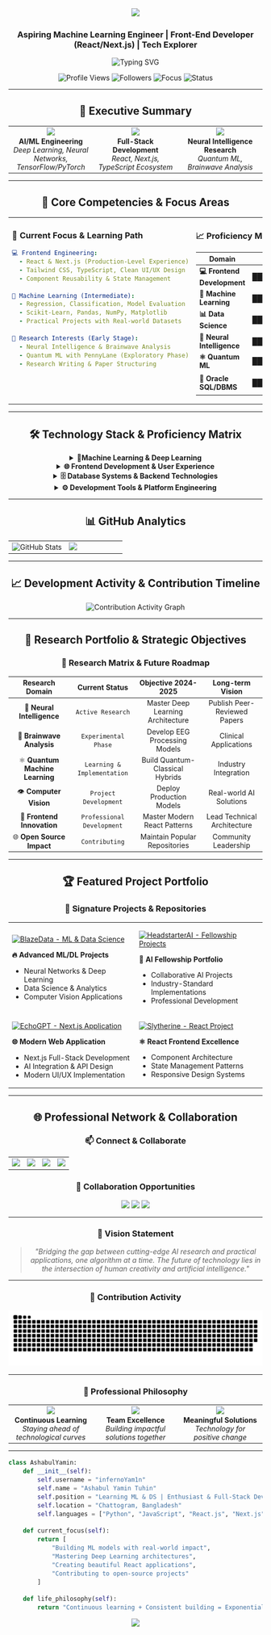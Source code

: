 <div align="center">

<div align="center">

<img src="https://capsule-render.vercel.app/api?type=waving&color=0:667eea,100:764ba2&height=120&section=header&text=Ashabul%20Yamin%20Tuhin&fontSize=40&fontColor=ffffff&animation=twinkling&fontAlignY=35" />

</div>

<div align="center">
<h3 align="center">Aspiring Machine Learning Engineer | Front-End Developer (React/Next.js) | Tech Explorer</h3>
<!-- Professional Title with Advanced Animations -->
<div align="center">
  <img src="https://readme-typing-svg.herokuapp.com?font=Fira+Code&weight=600&size=28&pause=1000&color=00D9FF&center=true&vCenter=true&width=600&lines=React+%7C+Next.js+Frontend+Developer;DL+%7C+ML+Projects+in+Progress;DBMS+with+Oracle+SQL+%7C+Open+Source+Enthusiast;Neural+Intelligence+Researcher" alt="Typing SVG" />
</div>

<!-- Enhanced Profile Metrics -->
<p align="center">
  <img src="https://komarev.com/ghpvc/?username=infernoYam1n&color=brightgreen&style=for-the-badge&label=PROFILE+VIEWS" alt="Profile Views" />
  <img src="https://img.shields.io/github/followers/infernoYam1n?style=for-the-badge&color=blue&label=FOLLOWERS" alt="Followers" />
  <img src="https://img.shields.io/badge/FOCUS-Machine%20Learning%20%26%20AI-brightgreen?style=for-the-badge&logo=tensorflow&logoColor=white" alt="Focus" />
  <img src="https://img.shields.io/badge/STATUS-Open%20to%20Opportunities-success?style=for-the-badge&logo=checkmarx&logoColor=white" alt="Status" />
</p>

</div>

---

## 🎯 **Executive Summary**

<div align="center">
<table>
<tr>
<td width="33%" align="center">
<img src="https://img.shields.io/badge/🧠-Machine%20Learning-FF6B6B?style=for-the-badge&logoColor=white" />
<br><strong>AI/ML Engineering</strong>
<br><em>Deep Learning, Neural Networks, TensorFlow/PyTorch</em>
</td>
<td width="33%" align="center">
<img src="https://img.shields.io/badge/⚛️-Frontend%20Development-4ECDC4?style=for-the-badge&logoColor=white" />
<br><strong>Full-Stack Development</strong>
<br><em>React, Next.js, TypeScript Ecosystem</em>
</td>
<td width="33%" align="center">
<img src="https://img.shields.io/badge/🔬-Research-45B7D1?style=for-the-badge&logoColor=white" />
<br><strong>Neural Intelligence Research</strong>
<br><em>Quantum ML, Brainwave Analysis</em>
</td>
</tr>
</table>
</div>

---

## 🚀 **Core Competencies & Focus Areas**

<table>
<tr>
<td width="50%" valign="top">

### 🎯 **Current Focus & Learning Path**

```yaml
💻 Frontend Engineering:
  - React & Next.js (Production-Level Experience)
  - Tailwind CSS, TypeScript, Clean UI/UX Design
  - Component Reusability & State Management

🧠 Machine Learning (Intermediate):
  - Regression, Classification, Model Evaluation
  - Scikit-Learn, Pandas, NumPy, Matplotlib
  - Practical Projects with Real-world Datasets

🔬 Research Interests (Early Stage):
  - Neural Intelligence & Brainwave Analysis
  - Quantum ML with PennyLane (Exploratory Phase)
  - Research Writing & Paper Structuring
```

</td>
<td width="50%" valign="top">

### 📈 **Proficiency Matrix**

| Domain                      | Level      | Status               |
| --------------------------- | ---------- | -------------------- |
| **💻 Frontend Development** | ██████████ | ✅ Professional       |
| **🤖 Machine Learning**     | ███████░░░ | 📈 Growing           |
| **📊 Data Science**         | ██████▇░░░ | 📈 Practical Level   |
| **🔬 Neural Intelligence**  | ████░░░░░░ | 🧪 Research Phase    |
| **⚛️ Quantum ML**           | ███░░░░░░░ | 🧪 Learning Phase    |
| **📔 Oracle SQL/DBMS**      | ██████░░░░ | 🛠️ Usage Experience |

</td>
</tr>
</table>

---

## 🛠️ **Technology Stack & Proficiency Matrix**

<details>
<summary><b>🧠Machine Learning & Deep Learning</b></summary>
<br>

**Core Frameworks & Libraries**
<p>
<img src="https://img.shields.io/badge/Python-3776AB?style=for-the-badge&logo=python&logoColor=white" />
<img src="https://img.shields.io/badge/TensorFlow-FF6F00?style=for-the-badge&logo=TensorFlow&logoColor=white" />
<img src="https://img.shields.io/badge/PyTorch-EE4C2C?style=for-the-badge&logo=pytorch&logoColor=white" />
<img src="https://img.shields.io/badge/Scikit--Learn-F7931E?style=for-the-badge&logo=scikit-learn&logoColor=white" />
<img src="https://img.shields.io/badge/OpenCV-27338e?style=for-the-badge&logo=OpenCV&logoColor=white" />
</p>

**Data Science & Analytics**
<p>
<img src="https://img.shields.io/badge/Pandas-150458?style=for-the-badge&logo=pandas&logoColor=white" />
<img src="https://img.shields.io/badge/NumPy-013243?style=for-the-badge&logo=numpy&logoColor=white" />
<img src="https://img.shields.io/badge/Matplotlib-11557c?style=for-the-badge&logo=python&logoColor=white" />
<img src="https://img.shields.io/badge/Seaborn-388e3c?style=for-the-badge&logo=python&logoColor=white" />
<img src="https://img.shields.io/badge/Plotly-3F4F75?style=for-the-badge&logo=plotly&logoColor=white" />
</p>

**Development Environment**
<p>
<img src="https://img.shields.io/badge/Jupyter-F37626?style=for-the-badge&logo=Jupyter&logoColor=white" />
<img src="https://img.shields.io/badge/Google_Colab-F9AB00?style=for-the-badge&logo=google-colab&logoColor=white" />
<img src="https://img.shields.io/badge/Anaconda-44A833?style=for-the-badge&logo=anaconda&logoColor=white" />
</p>

</details>

<details>
<summary><b>🌐 Frontend Development & User Experience</b></summary>
<br>

**Modern JavaScript Ecosystem**
<p>
<img src="https://img.shields.io/badge/React-20232A?style=for-the-badge&logo=react&logoColor=61DAFB" />
<img src="https://img.shields.io/badge/Next.js-000000?style=for-the-badge&logo=next.js&logoColor=white" />
<img src="https://img.shields.io/badge/TypeScript-007ACC?style=for-the-badge&logo=typescript&logoColor=white" />
<img src="https://img.shields.io/badge/JavaScript-F7DF1E?style=for-the-badge&logo=javascript&logoColor=black" />
</p>

**Styling & UI Frameworks**
<p>
<img src="https://img.shields.io/badge/TailwindCSS-38B2AC?style=for-the-badge&logo=tailwind-css&logoColor=white" />
<img src="https://img.shields.io/badge/CSS3-1572B6?style=for-the-badge&logo=css3&logoColor=white" />
<img src="https://img.shields.io/badge/HTML5-E34F26?style=for-the-badge&logo=html5&logoColor=white" />
<img src="https://img.shields.io/badge/Sass-CC6699?style=for-the-badge&logo=sass&logoColor=white" />
</p>

</details>

<details>
<summary><b>🗄️ Database Systems & Backend Technologies</b></summary>
<br>

**Database Management**
<p>
<img src="https://img.shields.io/badge/Oracle-F80000?style=for-the-badge&logo=oracle&logoColor=white" />
<img src="https://img.shields.io/badge/PostgreSQL-316192?style=for-the-badge&logo=postgresql&logoColor=white" />

</p>

**Backend & Runtime**
<p>
<img src="https://img.shields.io/badge/Node.js-43853D?style=for-the-badge&logo=node.js&logoColor=white" />
<img src="https://img.shields.io/badge/Express.js-404D59?style=for-the-badge&logo=express&logoColor=white" />
</p>

</details>

<details>
<summary><b>⚙️ Development Tools & Platform Engineering</b></summary>
<br>

**Version Control & Collaboration**
<p>
<img src="https://img.shields.io/badge/Git-F05032?style=for-the-badge&logo=git&logoColor=white" />
<img src="https://img.shields.io/badge/GitHub-100000?style=for-the-badge&logo=github&logoColor=white" />
<img src="https://img.shields.io/badge/GitLab-FCA326?style=for-the-badge&logo=gitlab&logoColor=white" />
</p>

**Development Environment**
<p>
<img src="https://img.shields.io/badge/VS_Code-007ACC?style=for-the-badge&logo=visual-studio-code&logoColor=white" />
<img src="https://img.shields.io/badge/PyCharm-000000?style=for-the-badge&logo=pycharm&logoColor=white" />
<img src="https://img.shields.io/badge/Vim-019733?style=for-the-badge&logo=vim&logoColor=white" />
</p>

**Cloud & Deployment**
<p>
<img src="https://img.shields.io/badge/Vercel-000000?style=for-the-badge&logo=vercel&logoColor=white" />
<img src="https://img.shields.io/badge/Netlify-00C7B7?style=for-the-badge&logo=netlify&logoColor=white" />
<img src="https://img.shields.io/badge/Docker-2496ED?style=for-the-badge&logo=docker&logoColor=white" />
</p>

</details>

---

## 📊 **GitHub Analytics**

<div align="center">
<table>
<tr>
<td width="50%">

<img src="https://github-readme-stats.vercel.app/api?username=infernoYam1n&show_icons=true&theme=tokyonight&hide_border=true&count_private=true" alt="GitHub Stats" />

</td>
<td width="50%">

  <img src="https://github-readme-stats.vercel.app/api/top-langs/?username=infernoYam1n&layout=compact&theme=radical&hide_border=true&langs_count=8" />

</td>
</tr>
</table>


</div>




---

## 📈 **Development Activity & Contribution Timeline**

<div align="center">
<img src="https://github-readme-activity-graph.vercel.app/graph?username=infernoYam1n&theme=tokyo-night&hide_border=true&area=true&custom_title=Annual%20Contribution%20Activity" alt="Contribution Activity Graph" />
</div>

---

## 🎯 **Research Portfolio & Strategic Objectives**

<div align="center">

### 🔬 **Research Matrix & Future Roadmap**

| **Research Domain** | **Current Status** | **Objective 2024-2025** | **Long-term Vision** |
|:---:|:---:|:---:|:---:|
| 🧠 **Neural Intelligence** | `Active Research` | Master Deep Learning Architecture | Publish Peer-Reviewed Papers |
| 🌊 **Brainwave Analysis** | `Experimental Phase` | Develop EEG Processing Models | Clinical Applications |
| ⚛️ **Quantum Machine Learning** | `Learning & Implementation` | Build Quantum-Classical Hybrids | Industry Integration |
| 👁️ **Computer Vision** | `Project Development` | Deploy Production Models | Real-world AI Solutions |
| 🚀 **Frontend Innovation** | `Professional Development` | Master Modern React Patterns | Lead Technical Architecture |
| 🌐 **Open Source Impact** | `Contributing` | Maintain Popular Repositories | Community Leadership |

</div>

---

## 🏆 **Featured Project Portfolio**

<div align="center">

### 🚀 **Signature Projects & Repositories**

<table>
<tr>
<td width="50%">

[![BlazeData - ML & Data Science](https://github-readme-stats.vercel.app/api/pin/?username=infernoYam1n&repo=BlazeData&theme=tokyonight&hide_border=true&show_owner=true&description_lines_count=3)](https://github.com/infernoYam1n/BlazeData)

**🔥 Advanced ML/DL Projects**
- Neural Networks & Deep Learning
- Data Science & Analytics
- Computer Vision Applications

</td>
<td width="50%">

[![HeadstarterAI - Fellowship Projects](https://github-readme-stats.vercel.app/api/pin/?username=infernoYam1n&repo=HeadstarterAI&theme=tokyonight&hide_border=true&show_owner=true&description_lines_count=3)](https://github.com/infernoYam1n/HeadstarterAI)

**🚀 AI Fellowship Portfolio**
- Collaborative AI Projects
- Industry-Standard Implementations
- Professional Development

</td>
</tr>
<tr>
<td width="50%">

[![EchoGPT - Next.js Application](https://github-readme-stats.vercel.app/api/pin/?username=infernoYam1n&repo=EchoGPT&theme=tokyonight&hide_border=true&show_owner=true&description_lines_count=3)](https://github.com/infernoYam1n/EchoGPT)

**🌐 Modern Web Application**
- Next.js Full-Stack Development
- AI Integration & API Design
- Modern UI/UX Implementation

</td>
<td width="50%">

[![Slytherine - React Project](https://github-readme-stats.vercel.app/api/pin/?username=infernoYam1n&repo=slytherine&theme=tokyonight&hide_border=true&show_owner=true&description_lines_count=3)](https://github.com/infernoYam1n/slytherine)

**⚛️ React Frontend Excellence**
- Component Architecture
- State Management Patterns
- Responsive Design Systems

</td>
</tr>
</table>

</div>

---

## 🌐 **Professional Network & Collaboration**

<div align="center">

### 📫 **Connect & Collaborate**

<table>
<tr>
<td align="center" width="25%">
<a href="https://www.linkedin.com/in/yamin401533/">
<img src="https://img.shields.io/badge/LinkedIn-0077B5?style=for-the-badge&logo=linkedin&logoColor=white" />

</a>
</td>
<td align="center" width="25%">
<a href="mailto:ashabulyamintuhin@gmail.com">
<img src="https://img.shields.io/badge/Gmail-D14836?style=for-the-badge&logo=gmail&logoColor=white" />

</a>
</td>
<td align="center" width="25%">
<a href="https://infernoYam1n.github.io/AshabulYamin/">
<img src="https://img.shields.io/badge/Portfolio-FF5722?style=for-the-badge&logo=firefox-browser&logoColor=white" />

</a>
</td>
<td align="center" width="25%">
<a href="#">
<img src="https://img.shields.io/badge/Discord-7289DA?style=for-the-badge&logo=discord&logoColor=white" />

</a>
</td>
</tr>
</table>

### 🤝 **Collaboration Opportunities**

<div align="center">
<img src="https://img.shields.io/badge/🚀-Open%20to%20Collaborations-success?style=for-the-badge&logoColor=white" />
<img src="https://img.shields.io/badge/💼-Available%20for%20Opportunities-blue?style=for-the-badge&logoColor=white" />
<img src="https://img.shields.io/badge/🎓-Mentorship%20Available-orange?style=for-the-badge&logoColor=white" />
</div>



</div>

---

<div align="center">

### 💫 **Vision Statement**

> *"Bridging the gap between cutting-edge AI research and practical applications, one algorithm at a time. The future of technology lies in the intersection of human creativity and artificial intelligence."*

---

### 🐍 **Contribution Activity**

<img src="https://raw.githubusercontent.com/platane/platane/output/github-contribution-grid-snake-dark.svg" alt="Contribution Snake Animation" />

---

### 🌟 **Professional Philosophy**

<table>
<tr>
<td align="center" width="33%">
<img src="https://img.shields.io/badge/💡-Innovation-FF6B6B?style=for-the-badge&logoColor=white" />
<br><strong>Continuous Learning</strong>
<br><em>Staying ahead of technological curves</em>
</td>
<td align="center" width="33%">
<img src="https://img.shields.io/badge/🤝-Collaboration-4ECDC4?style=for-the-badge&logoColor=white" />
<br><strong>Team Excellence</strong>
<br><em>Building impactful solutions together</em>
</td>
<td align="center" width="33%">
<img src="https://img.shields.io/badge/🎯-Impact-45B7D1?style=for-the-badge&logoColor=white" />
<br><strong>Meaningful Solutions</strong>
<br><em>Technology for positive change</em>
</td>
</tr>
</table>

</div>

---
<div align="left">


```python
class AshabulYamin:
    def __init__(self):
        self.username = "infernoYam1n"
        self.name = "Ashabul Yamin Tuhin"
        self.position = "Learning ML & DS | Enthusiast & Full-Stack Developer"
        self.location = "Chattogram, Bangladesh"
        self.languages = ["Python", "JavaScript", "React.js", "Next.js", SQL"]
        
    def current_focus(self):
        return [
            "Building ML models with real-world impact",
            "Mastering Deep Learning architectures",
            "Creating beautiful React applications",
            "Contributing to open-source projects"
        ]
    
    def life_philosophy(self):
        return "Continuous learning + Consistent building = Exponential growth"
```
</div>

<div align="center">
<img src="https://capsule-render.vercel.app/api?type=waving&color=gradient&customColorList=0,2,2,5,30&height=120&section=footer&animation=fadeIn&fontColor=ffffff&desc=Thank%20you%20for%20visiting%20my%20profile!&descSize=16&descAlign=50&descAlignY=75" />
</div>
